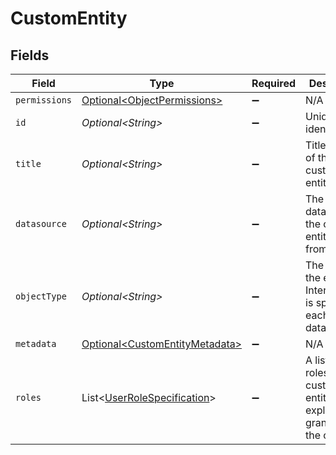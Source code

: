 # CustomEntity


## Fields

| Field                                                                              | Type                                                                               | Required                                                                           | Description                                                                        |
| ---------------------------------------------------------------------------------- | ---------------------------------------------------------------------------------- | ---------------------------------------------------------------------------------- | ---------------------------------------------------------------------------------- |
| `permissions`                                                                      | [Optional\<ObjectPermissions>](../../models/components/ObjectPermissions.md)       | :heavy_minus_sign:                                                                 | N/A                                                                                |
| `id`                                                                               | *Optional\<String>*                                                                | :heavy_minus_sign:                                                                 | Unique identifier.                                                                 |
| `title`                                                                            | *Optional\<String>*                                                                | :heavy_minus_sign:                                                                 | Title or name of the custom entity.                                                |
| `datasource`                                                                       | *Optional\<String>*                                                                | :heavy_minus_sign:                                                                 | The datasource the custom entity is from.                                          |
| `objectType`                                                                       | *Optional\<String>*                                                                | :heavy_minus_sign:                                                                 | The type of the entity. Interpretation is specific to each datasource              |
| `metadata`                                                                         | [Optional\<CustomEntityMetadata>](../../models/components/CustomEntityMetadata.md) | :heavy_minus_sign:                                                                 | N/A                                                                                |
| `roles`                                                                            | List\<[UserRoleSpecification](../../models/components/UserRoleSpecification.md)>   | :heavy_minus_sign:                                                                 | A list of user roles for the custom entity explicitly granted by the owner.        |